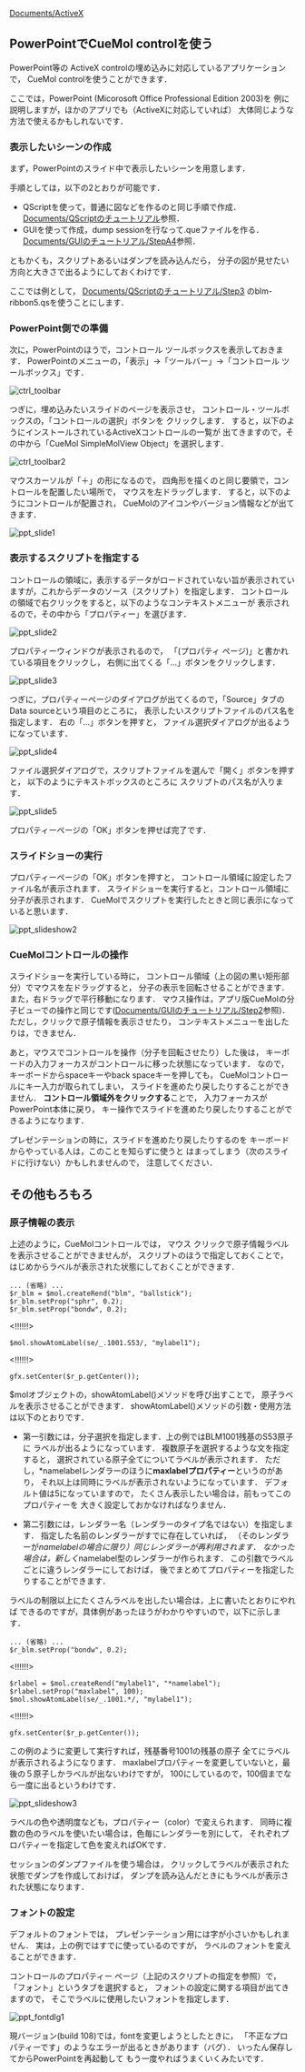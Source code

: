 [Documents/ActiveX](../../../Documents/ActiveX)



## PowerPointでCueMol controlを使う
PowerPoint等の
ActiveX controlの埋め込みに対応しているアプリケーションで，
CueMol controlを使うことができます．

ここでは，PowerPoint (Micorosoft Office Professional Edition 2003)を
例に説明しますが，ほかのアプリでも（ActiveXに対応していれば）
大体同じような方法で使えるかもしれないです．

### 表示したいシーンの作成
まず，PowerPointのスライド中で表示したいシーンを用意します．

手順としては，以下の2とおりが可能です．

*  QScriptを使って，普通に図などを作るのと同じ手順で作成．[Documents/QScriptのチュートリアル](../../../Documents/QScriptのチュートリアル)参照．
*  GUIを使って作成，dump sessionを行なって.queファイルを作る．[Documents/GUIのチュートリアル/StepA4](../../../Documents/GUIのチュートリアル/StepA4)参照．

ともかくも，スクリプトあるいはダンプを読み込んだら，
分子の図が見せたい方向と大きさで出るようにしておくわけです．

ここでは例として，
[Documents/QScriptのチュートリアル/Step3](../../../Documents/QScriptのチュートリアル/Step3)
のblm-ribbon5.qsを使うことにします．

### PowerPoint側での準備
次に，PowerPointのほうで，コントロール ツールボックスを表示しておきます．
PowerPointのメニューの，「表示」→「ツールバー」→「コントロール ツールボックス」です．


![ctrl_toolbar](../../../assets/images/Documents/ActiveX/PPT/ctrl_toolbar.png)


つぎに，埋め込みたいスライドのページを表示させ，
コントロール・ツールボックスの，「コントロールの選択」ボタンを
クリックします．
すると，以下のようにインストールされているActiveXコントロールの一覧が
出てきますので，その中から「CueMol SimpleMolView Object」を選択します．


![ctrl_toolbar2](../../../assets/images/Documents/ActiveX/PPT/ctrl_toolbar2.png)


マウスカーソルが「＋」の形になるので，
四角形を描くのと同じ要領で，コントロールを配置したい場所で，
マウスを左ドラッグします．
すると，以下のようにコントロールが配置され，
CueMolのアイコンやバージョン情報などが出てきます．


![ppt_slide1](../../../assets/images/Documents/ActiveX/PPT/ppt_slide1.png)


### 表示するスクリプトを指定する
コントロールの領域に，表示するデータがロードされていない旨が表示されていますが，これからデータのソース（スクリプト）を指定します．
コントロールの領域で右クリックをすると，以下のようなコンテキストメニューが
表示されるので，その中から「プロパティー」を選びます．


![ppt_slide2](../../../assets/images/Documents/ActiveX/PPT/ppt_slide2.png)


プロパティーウィンドウが表示されるので，
「(プロパティ ページ)」と書かれている項目をクリックし，
右側に出てくる「...」ボタンをクリックします．


![ppt_slide3](../../../assets/images/Documents/ActiveX/PPT/ppt_slide3.png)


つぎに，プロパティーページのダイアログが出てくるので，「Source」タブの
Data sourceという項目のところに，
表示したいスクリプトファイルのパス名を指定します．
右の「...」ボタンを押すと，
ファイル選択ダイアログが出るようになっています．


![ppt_slide4](../../../assets/images/Documents/ActiveX/PPT/ppt_slide4.png)


ファイル選択ダイアログで，スクリプトファイルを選んで「開く」ボタンを押すと，
以下のようにテキストボックスのところに
スクリプトのパス名が入ります．


![ppt_slide5](../../../assets/images/Documents/ActiveX/PPT/ppt_slide5.png)


プロパティーページの「OK」ボタンを押せば完了です．

### スライドショーの実行
プロパティーページの「OK」ボタンを押すと，
コントロール領域に設定したファイル名が表示されます．
スライドショーを実行すると，コントロール領域に分子が表示されます．
CueMolでスクリプトを実行したときと同じ表示になっていると思います．


![ppt_slideshow2](../../../assets/images/Documents/ActiveX/PPT/ppt_slideshow2.png)


### CueMolコントロールの操作
スライドショーを実行している時に，
コントロール領域（上の図の黒い矩形部分）でマウスを左ドラッグすると，
分子の表示を回転させることができます．
また，右ドラッグで平行移動になります．
マウス操作は，アプリ版CueMolの分子ビューでの操作と同じです([Documents/GUIのチュートリアル/Step2](../../../Documents/GUIのチュートリアル/Step2)参照)．
ただし，クリックで原子情報を表示させたり，
コンテキストメニューを出したりは，できません．

あと，マウスでコントロールを操作（分子を回転させたり）した後は，
キーボードの入力フォーカスがコントロールに移った状態になっています．
なので，キーボードからspaceキーやback spaceキーを押しても，
CueMolコントロールにキー入力が取られてしまい，
スライドを進めたり戻したりすることができません．
**コントロール領域外をクリックする**ことで，
入力フォーカスがPowerPoint本体に戻り，
キー操作でスライドを進めたり戻したりすることができるようになります．

プレゼンテーションの時に，スライドを進めたり戻したりするのを
キーボードからやっている人は，このことを知らずに使うと
はまってしまう（次のスライドに行けない）かもしれませんので，
注意してください．

## その他もろもろ

### 原子情報の表示
上述のように，CueMolコントロールでは，
マウス クリックで原子情報ラベルを表示させることができませんが，
スクリプトのほうで指定しておくことで，
はじめからラベルが表示された状態にしておくことができます．

```
... (省略) ...
$r_blm = $mol.createRend("blm", "ballstick");
$r_blm.setProp("sphr", 0.2);
$r_blm.setProp("bondw", 0.2);
```
<!!!!!!>
```
$mol.showAtomLabel(se/_.1001.S53/, "mylabel1");
```
<!!!!!!>
```
gfx.setCenter($r_p.getCenter());
```

$molオブジェクトの，showAtomLabel()メソッドを呼び出すことで，
原子ラベルを表示させることができます．
showAtomLabel()メソッドの引数・使用方法は以下のとおりです．

*  第一引数には，分子選択を指定します．上の例ではBLM1001残基のS53原子に
ラベルが出るようになっています．
複数原子を選択するような文を指定すると，
選択されている原子全てについてラベルが表示されます．
ただし，*namelabelレンダラーのほうに**maxlabelプロパティー**というのがあり，
それ以上は同時にラベルが表示されないようになっています．
デフォルト値は5になっていますので，
たくさん表示したい場合は，前もってこのプロパティーを
大きく設定しておかなければなりません．

*  第二引数には，レンダラー名（レンダラーのタイプ名ではない）を指定します．
指定した名前のレンダラーがすでに存在していれば，
（そのレンダラーが*namelabelの場合に限り）同じレンダラーが再利用されます．
なかった場合は，新しく*namelabel型のレンダラーが作られます．
この引数でラベルごとに違うレンダラーにしておけば，
後でまとめてプロパティーを指定したりすることができます．

ラベルの制限以上にたくさんラベルを出したい場合は，上に書いたとおりにやれば
できるのですが，具体例があったほうがわかりやすいので，以下に示します．
```
... (省略) ...
$r_blm.setProp("bondw", 0.2);
```
<!!!!!!>
```
$rlabel = $mol.createRend("mylabel1", "*namelabel");
$rlabel.setProp("maxlabel", 100);
$mol.showAtomLabel(se/_.1001.*/, "mylabel1");
```
<!!!!!!>
```
gfx.setCenter($r_p.getCenter());
```
この例のように変更して実行すれば，残基番号1001の残基の原子
全てにラベルが表示されるようになります．
maxlabelプロパティーを変更していないと，最後の５原子しかラベルが出ないわけですが，
100にしているので，100個までなら一度に出るというわけです．


![ppt_slideshow3](../../../assets/images/Documents/ActiveX/PPT/ppt_slideshow3.png)


ラベルの色や透明度なども，プロパティー（color）で変えられます．
同時に複数の色のラベルを使いたい場合は，色毎にレンダラーを別にして，
それぞれプロパティーを指定して色を変えればOKです．

セッションのダンプファイルを使う場合は，
クリックしてラベルが表示された状態でダンプを作成しておけば，
ダンプを読み込んだときにもラベルが表示された状態になります．

### フォントの設定
デフォルトのフォントでは，
プレゼンテーション用には字が小さいかもしれません．
実は，上の例ではすでに使っているのですが，
ラベルのフォントを変えることができます．

コントロールのプロパティー ページ（上記のスクリプトの指定を参照）で，
「フォント」というタブを選択すると，
フォントの設定に関する項目が出てきますので，
そこでラベルに使用したいフォントを指定します．


![ppt_fontdlg1](../../../assets/images/Documents/ActiveX/PPT/ppt_fontdlg1.png)


現バージョン(build 108)では，fontを変更しようとしたときに，
「不正なプロパティーです」のようなエラーが出るときがあります（バグ）．
いったん保存してからPowerPointを再起動して
もう一度やればうまくいくみたいです．